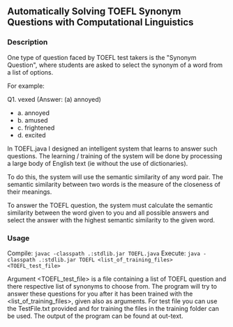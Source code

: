 ## Automatically Solving TOEFL Synonym Questions with Computational Linguistics

### Description
One type of question faced by TOEFL test takers is the "Synonym Question", where students are asked to select the synonym of a word from a list of options.

For example:

Q1. vexed  (Answer: (a) annoyed)
* a. annoyed
* b. amused
* c. frightened
* d. excited
  
In TOEFL.java I designed an intelligent system that learns to answer such questions. The learning / training of the system will be done by processing a large body of English text (ie without the use of dictionaries).

To do this, the system will use the semantic similarity of any word pair. The semantic similarity between two words is the measure of the closeness of their meanings.

To answer the TOEFL question, the system must calculate the semantic similarity between the word given to you and all possible answers and select the answer with the highest semantic similarity to the given word.

### Usage
Compile:
`javac -classpath .:stdlib.jar TOEFL.java`
Execute:
`java -classpath .:stdlib.jar TOEFL <list_of_training_files> <TOEFL_test_file>`

Argument <TOEFL_test_file> is a file containing a list of TOEFL question and there respective list of synonyms to choose from. The program will try to answer these questions for you after it has been trained with the <list_of_training_files>, given also as arguments. For test file you can use the TestFile.txt provided and for training the files in the training folder can be used. The output of the program can be found at out-text.
